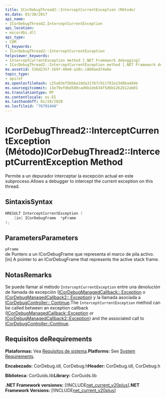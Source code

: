 ```yaml
---
title: ICorDebugThread2::InterceptCurrentException (Método)
ms.date: 03/30/2017
api_name:
- ICorDebugThread2.InterceptCurrentException
api_location:
- mscordbi.dll
api_type:
- COM
f1_keywords:
- ICorDebugThread2::InterceptCurrentException
helpviewer_keywords:
- InterceptCurrentException method [.NET Framework debugging]
- ICorDebugThread2::InterceptCurrentException method [.NET Framework debugging]
ms.assetid: 536d2357-1b97-49e0-a10c-c860aed74e6e
topic_type:
- apiref
ms.openlocfilehash: c25a03ef5bbba18da31787c911f83a1348badd4b
ms.sourcegitcommit: 13e79efdbd589cad6b1de634f5d6b1262b12ab01
ms.translationtype: MT
ms.contentlocale: es-ES
ms.lasthandoff: 01/28/2020
ms.locfileid: "76791448"
---
```

# <a name="icordebugthread2interceptcurrentexception-method"></a><span data-ttu-id="079e2-102">ICorDebugThread2::InterceptCurrentException (Método)</span><span class="sxs-lookup"><span data-stu-id="079e2-102">ICorDebugThread2::InterceptCurrentException Method</span></span>
<span data-ttu-id="079e2-103">Permite a un depurador interceptar la excepción actual en este subproceso.</span><span class="sxs-lookup"><span data-stu-id="079e2-103">Allows a debugger to intercept the current exception on this thread.</span></span>  
  
## <a name="syntax"></a><span data-ttu-id="079e2-104">Sintaxis</span><span class="sxs-lookup"><span data-stu-id="079e2-104">Syntax</span></span>  
  
```cpp  
HRESULT InterceptCurrentException (  
    [in] ICorDebugFrame  *pFrame  
);  
```  
  
## <a name="parameters"></a><span data-ttu-id="079e2-105">Parameters</span><span class="sxs-lookup"><span data-stu-id="079e2-105">Parameters</span></span>  
 `pFrame`  
 <span data-ttu-id="079e2-106">de Puntero a un ICorDebugFrame que representa el marco de pila activo.</span><span class="sxs-lookup"><span data-stu-id="079e2-106">[in] A pointer to an ICorDebugFrame that represents the active stack frame.</span></span>  
  
## <a name="remarks"></a><span data-ttu-id="079e2-107">Notas</span><span class="sxs-lookup"><span data-stu-id="079e2-107">Remarks</span></span>  
 <span data-ttu-id="079e2-108">Se puede llamar al método `InterceptCurrentException` entre una devolución de llamada de excepción ([ICorDebugManagedCallback:: Exception](icordebugmanagedcallback-exception-method.md) o [ICorDebugManagedCallback2:: Exception](icordebugmanagedcallback2-exception-method.md)) y la llamada asociada a [ICorDebugController:: Continue](icordebugcontroller-continue-method.md).</span><span class="sxs-lookup"><span data-stu-id="079e2-108">The `InterceptCurrentException` method can be called between an exception callback ([ICorDebugManagedCallback::Exception](icordebugmanagedcallback-exception-method.md) or [ICorDebugManagedCallback2::Exception](icordebugmanagedcallback2-exception-method.md)) and the associated call to [ICorDebugController::Continue](icordebugcontroller-continue-method.md).</span></span>  
  
## <a name="requirements"></a><span data-ttu-id="079e2-109">Requisitos de</span><span class="sxs-lookup"><span data-stu-id="079e2-109">Requirements</span></span>  
 <span data-ttu-id="079e2-110">**Plataformas:** Vea [Requisitos de sistema](../../../../docs/framework/get-started/system-requirements.md).</span><span class="sxs-lookup"><span data-stu-id="079e2-110">**Platforms:** See [System Requirements](../../../../docs/framework/get-started/system-requirements.md).</span></span>  
  
 <span data-ttu-id="079e2-111">**Encabezado:** CorDebug.idl, CorDebug.h</span><span class="sxs-lookup"><span data-stu-id="079e2-111">**Header:** CorDebug.idl, CorDebug.h</span></span>  
  
 <span data-ttu-id="079e2-112">**Biblioteca:** CorGuids.lib</span><span class="sxs-lookup"><span data-stu-id="079e2-112">**Library:** CorGuids.lib</span></span>  
  
 <span data-ttu-id="079e2-113">**.NET Framework versiones:** [!INCLUDE[net_current_v20plus](../../../../includes/net-current-v20plus-md.md)]</span><span class="sxs-lookup"><span data-stu-id="079e2-113">**.NET Framework Versions:** [!INCLUDE[net_current_v20plus](../../../../includes/net-current-v20plus-md.md)]</span></span>
